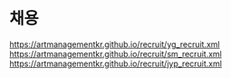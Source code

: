 # 채용

https://artmanagementkr.github.io/recruit/yg_recruit.xml  
https://artmanagementkr.github.io/recruit/sm_recruit.xml  
https://artmanagementkr.github.io/recruit/jyp_recruit.xml  
